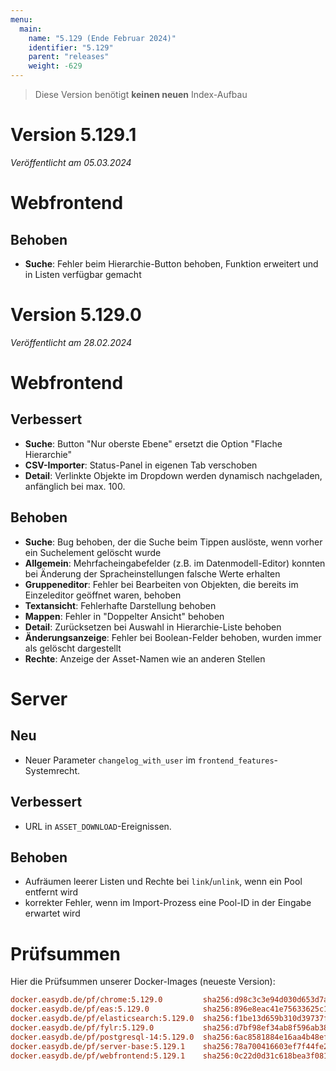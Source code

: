 ```yaml
---
menu:
  main:
    name: "5.129 (Ende Februar 2024)"
    identifier: "5.129"
    parent: "releases"
    weight: -629
---
```


> Diese Version benötigt **keinen neuen** Index-Aufbau

# Version 5.129.1

*Veröffentlicht am 05.03.2024*

# Webfrontend

## Behoben

* **Suche**: Fehler beim Hierarchie-Button behoben, Funktion erweitert und in Listen verfügbar gemacht

# Version 5.129.0

*Veröffentlicht am 28.02.2024*

# Webfrontend

## Verbessert

* **Suche**: Button "Nur oberste Ebene" ersetzt die Option "Flache Hierarchie"
* **CSV-Importer**: Status-Panel in eigenen Tab verschoben
* **Detail**: Verlinkte Objekte im Dropdown werden dynamisch nachgeladen, anfänglich bei max. 100.

## Behoben

* **Suche**: Bug behoben, der die Suche beim Tippen auslöste, wenn vorher ein Suchelement gelöscht wurde
* **Allgemein**: Mehrfacheingabefelder (z.B. im Datenmodell-Editor) konnten bei Änderung der Spracheinstellungen falsche Werte erhalten
* **Gruppeneditor**: Fehler bei Bearbeiten von Objekten, die bereits im Einzeleditor geöffnet waren, behoben
* **Textansicht**: Fehlerhafte Darstellung behoben
* **Mappen**: Fehler in "Doppelter Ansicht" behoben
* **Detail**: Zurücksetzen bei Auswahl in Hierarchie-Liste behoben
* **Änderungsanzeige**: Fehler bei Boolean-Felder behoben, wurden immer als gelöscht dargestellt
* **Rechte**: Anzeige der Asset-Namen wie an anderen Stellen

# Server

## Neu

* Neuer Parameter `changelog_with_user` im `frontend_features`-Systemrecht.

## Verbessert

* URL in `ASSET_DOWNLOAD`-Ereignissen.

## Behoben

* Aufräumen leerer Listen und Rechte bei `link`/`unlink`, wenn ein Pool entfernt wird
* korrekter Fehler, wenn im Import-Prozess eine Pool-ID in der Eingabe erwartet wird

# Prüfsummen

Hier die Prüfsummen unserer Docker-Images (neueste Version):

```ini
docker.easydb.de/pf/chrome:5.129.0         sha256:d98c3c3e94d030d653d7a423565fe44484e1857a4f6a85e58b9730cd31c8b92c
docker.easydb.de/pf/eas:5.129.0            sha256:896e8eac41e75633625c1e1fe5fc5fe9183c09f8b097a46b253ccb47d2e2bf8c
docker.easydb.de/pf/elasticsearch:5.129.0  sha256:f1be13d659b310d39737f42a0d83c1b7284333f58a01731cf773906bca819a6e
docker.easydb.de/pf/fylr:5.129.0           sha256:d7bf98ef34ab8f596ab38221e2a01c2e4d0b732068e2ec7b09d527f512961722
docker.easydb.de/pf/postgresql-14:5.129.0  sha256:6ac8581884e16aa4b48ef9af07e050da0eb7e256409e9aa5c96aaac154093db4
docker.easydb.de/pf/server-base:5.129.1    sha256:78a700416603ef7f44fe26e545da56349720552f2572fdb506e373221223bd1b
docker.easydb.de/pf/webfrontend:5.129.1    sha256:0c22d0d31c618bea3f081e64355c520604a12f77369623688f83bb9a50504831
```
